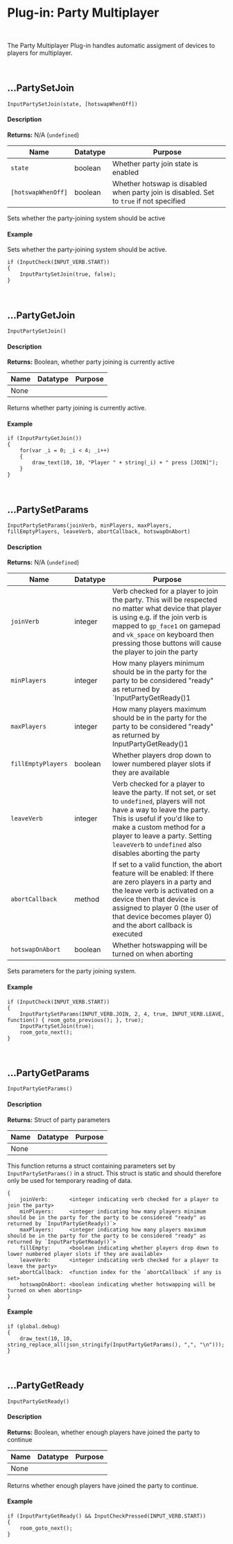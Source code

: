 # Plug-in: Party Multiplayer

&nbsp;

The Party Multiplayer Plug-in handles automatic assigment of devices to players for multiplayer. 

&nbsp;

## …PartySetJoin

`InputPartySetJoin(state, [hotswapWhenOff])`

<!-- tabs:start -->

#### **Description**

**Returns:** N/A (`undefined`)

|Name               |Datatype |Purpose |
|-------------------|---------|--------|
|`state`            |boolean  |Whether party join state is enabled|
|`[hotswapWhenOff]` |boolean  |Whether hotswap is disabled when party join is disabled. Set to `true` if not specified|

Sets whether the party-joining system should be active

#### **Example**

 Sets whether the party-joining system should be active.

```gml
if (InputCheck(INPUT_VERB.START))
{
	InputPartySetJoin(true, false);
}
```
<!-- tabs:end -->

&nbsp;

## …PartyGetJoin

`InputPartyGetJoin()`

<!-- tabs:start -->

#### **Description**

**Returns:** Boolean, whether party joining is currently active

|Name|Datatype|Purpose|
|----|--------|-------|
|None|        |       |

Returns whether party joining is currently active.

#### **Example**

```gml
if (InputPartyGetJoin())
{
	for(var _i = 0; _i < 4; _i++)
	{
		draw_text(10, 10, "Player " + string(_i) + " press [JOIN]");
	}
}
```

<!-- tabs:end -->

&nbsp;

## …PartySetParams

`InputPartySetParams(joinVerb, minPlayers, maxPlayers, fillEmptyPlayers, leaveVerb, abortCallback, hotswapOnAbort)`

<!-- tabs:start -->

#### **Description**

**Returns:** N/A (`undefined`)

|Name               |Datatype |Purpose |
|-------------------|---------|--------|
|`joinVerb`         |integer  |Verb checked for a player to join the party. This will be respected no matter what device that player is using e.g. if the join verb is mapped to `gp_face1` on gamepad and `vk_space` on keyboard then pressing those buttons will cause the player to join the party|
|`minPlayers`       |integer  |How many players minimum should be in the party for the party to be considered "ready" as returned by `InputPartyGetReady()1|
|`maxPlayers`       |integer  |How many players maximum should be in the party for the party to be considered "ready" as returned by InputPartyGetReady()1|
|`fillEmptyPlayers` |boolean  |Whether players drop down to lower numbered player slots if they are available|
|`leaveVerb`        |integer  |Verb checked for a player to leave the party. If not set, or set to `undefined`, players will not have a way to leave the party. This is useful if you'd like to make a custom method for a player to leave a party. Setting `leaveVerb` to `undefined` also disables aborting the party|
|`abortCallback`    |method   |If set to a valid function, the abort feature will be enabled: If there are zero players in a party and the leave verb is activated on a device then that device is assigned to player 0 (the user of that device becomes player 0) and the abort callback is executed|
|`hotswapOnAbort`   |boolean  |Whether hotswapping will be turned on when aborting|

Sets parameters for the party joining system.

#### **Example**

```gml
if (InputCheck(INPUT_VERB.START))
{
	InputPartySetParams(INPUT_VERB.JOIN, 2, 4, true, INPUT_VERB.LEAVE, function() { room_goto_previous(); }, true);
	InputPartySetJoin(true);
	room_goto_next();
}
```
<!-- tabs:end -->

&nbsp;

## …PartyGetParams

`InputPartyGetParams()`

<!-- tabs:start -->

#### **Description**

**Returns:** Struct of party parameters

|Name|Datatype|Purpose|
|----|--------|-------|
|None|        |       |

This function returns a struct containing parameters set by `InputPartySetParams()` in a struct. This struct is static and should therefore only be used for temporary reading of data.

```
{
	joinVerb:       <integer indicating verb checked for a player to join the party>
	minPlayers:     <integer indicating how many players minimum should be in the party for the party to be considered "ready" as returned by `InputPartyGetReady()`>
	maxPlayers:     <integer indicating how many players maximum should be in the party for the party to be considered "ready" as returned by `InputPartyGetReady()`>
	fillEmpty:      <boolean indicating whether players drop down to lower numbered player slots if they are available>
	leaveVerb:      <integer indicating verb checked for a player to leave the party>
	abortCallback:  <function index for the `abortCallback` if any is set>
	hotswapOnAbort: <boolean indicating whether hotswapping will be turned on when aborting>
}
```

#### **Example**

```gml
if (global.debug)
{
	draw_text(10, 10, string_replace_all(json_stringify(InputPartyGetParams(), ",", "\n")));
}
```
<!-- tabs:end -->

&nbsp;

## …PartyGetReady

`InputPartyGetReady()`

<!-- tabs:start -->

#### **Description**

**Returns:** Boolean, whether enough players have joined the party to continue

|Name|Datatype|Purpose|
|----|--------|-------|
|None|        |       |

Returns whether enough players have joined the party to continue.

#### **Example**

```gml
if (InputPartyGetReady() && InputCheckPressed(INPUT_VERB.START))
{
	room_goto_next();
}
```
<!-- tabs:end -->
